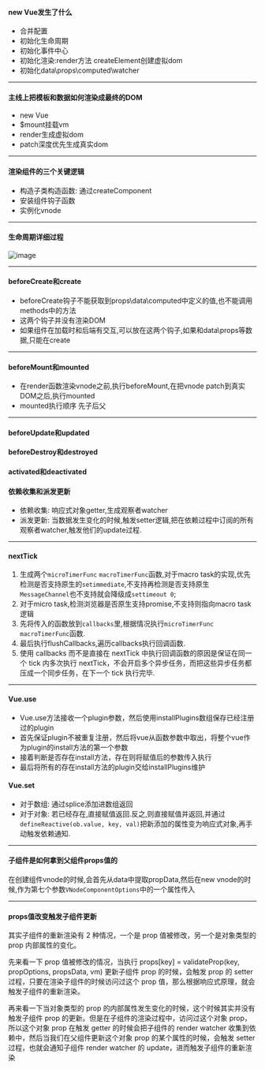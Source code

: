 #### new Vue发生了什么
- 合并配置
- 初始化生命周期
- 初始化事件中心
- 初始化渲染:render方法 createElement创建虚拟dom
- 初始化data\props\computed\watcher

---

#### 主线上把模板和数据如何渲染成最终的DOM
- new Vue
- $mount挂载vm
- render生成虚拟dom
- patch深度优先生成真实dom

---

#### 渲染组件的三个关键逻辑
- 构造子类构造函数: 通过createComponent
- 安装组件钩子函数
- 实例化vnode

---

#### 生命周期详细过程
![image](https://ustbhuangyi.github.io/vue-analysis/assets/lifecycle.png)

---

#### beforeCreate和create
- beforeCreate钩子不能获取到props\data\computed中定义的值,也不能调用methods中的方法
- 这两个钩子并没有渲染DOM
- 如果组件在加载时和后端有交互,可以放在这两个钩子,如果和data\props等数据,只能在create

---

#### beforeMount和mounted
- 在render函数渲染vnode之前,执行beforeMount,在把vnode patch到真实DOM之后,执行mounted
- mounted执行顺序 先子后父

---

#### beforeUpdate和updated
#### beforeDestroy和destroyed
#### activated和deactivated
#### 依赖收集和派发更新
- 依赖收集: 响应式对象getter,生成观察者watcher
- 派发更新: 当数据发生变化的时候,触发setter逻辑,把在依赖过程中订阅的所有观察者watcher,触发他们的update过程.

---

#### nextTick
1. 生成两个`microTimerFunc` `macroTimerFunc`函数,对于macro task的实现,优先检测是否支持原生的`setimmediate`,不支持再检测是否支持原生`MessageChannel`也不支持就会降级成`settimeout 0`;
2. 对于micro task,检测浏览器是否原生支持promise,不支持则指向macro task逻辑
3. 先将传入的函数放到`callbacks`里,根据情况执行`microTimerFunc` `macroTimerFunc`函数.
4. 最后执行flushCallbacks,遍历callbacks执行回调函数.
5. 使用 callbacks 而不是直接在 nextTick 中执行回调函数的原因是保证在同一个 tick 内多次执行 nextTick，不会开启多个异步任务，而把这些异步任务都压成一个同步任务，在下一个 tick 执行完毕.

---

#### Vue.use
- Vue.use方法接收一个plugin参数，然后使用installPlugins数组保存已经注册过的plugin
- 首先保证plugin不被重复注册，然后将vue从函数参数中取出，将整个vue作为plugin的install方法的第一个参数
- 接着判断是否存在install方法，存在则将赋值后的参数传入执行
- 最后将所有的存在install方法的plugin交给installPlugins维护

#### Vue.set
- 对于数组: 通过splice添加进数组返回
- 对于对象: 若已经存在,直接赋值返回.反之,则直接赋值并返回,并通过`defineReactive(ob.value, key, val)`把新添加的属性变为响应式对象,再手动触发依赖通知.

---

#### 子组件是如何拿到父组件props值的
在创建组件vnode的时候,会首先从data中提取propData,然后在new vnode的时候,作为第七个参数`VNodeComponentOptions`中的一个属性传入

---

#### props值改变触发子组件更新
其实子组件的重新渲染有 2 种情况，一个是 prop 值被修改，另一个是对象类型的 prop 内部属性的变化。

先来看一下 prop 值被修改的情况，当执行 props[key] = validateProp(key, propOptions, propsData, vm) 更新子组件 prop 的时候，会触发 prop 的 setter 过程，只要在渲染子组件的时候访问过这个 prop 值，那么根据响应式原理，就会触发子组件的重新渲染。

再来看一下当对象类型的 prop 的内部属性发生变化的时候，这个时候其实并没有触发子组件 prop 的更新。但是在子组件的渲染过程中，访问过这个对象 prop，所以这个对象 prop 在触发 getter 的时候会把子组件的 render watcher 收集到依赖中，然后当我们在父组件更新这个对象 prop 的某个属性的时候，会触发 setter 过程，也就会通知子组件 render watcher 的 update，进而触发子组件的重新渲染

